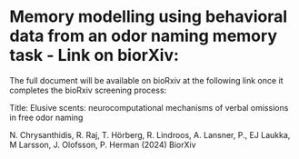 # Memory modelling using behavioral data from an odor naming memory task -  Link on biorXiv: 

The full document will be available on bioRxiv at the following link once it completes the bioRxiv screening process: 


Title: Elusive scents: neurocomputational mechanisms  of verbal omissions in free odor naming 

N. Chrysanthidis, R. Raj, T. Hörberg, R. Lindroos, A. Lansner, P., EJ Laukka, M Larsson, J. Olofsson, P. Herman (2024) BiorXiv

